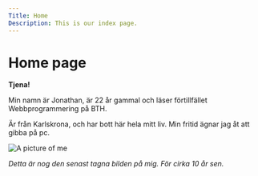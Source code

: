 ```yaml
---
Title: Home
Description: This is our index page.
---
```


Home page
==========================

__Tjena!__

Min namn är Jonathan, är 22 år gammal och läser förtillfället Webbprogrammering på BTH.

Är från Karlskrona, och har bott här hela mitt liv. Min fritid ägnar jag åt att gibba på pc.

![A picture of me](%base_url%/image/me.jpg?q=70)

_Detta är nog den senast tagna bilden på mig. För cirka 10 år sen._